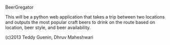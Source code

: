BeerGregator

This will be a python web application that takes a trip between two locations and outputs the most popular craft beers to drink on the route based on location, beer style, and beer availability.

(c)2013 Teddy Guenin, Dhruv Maheshwari